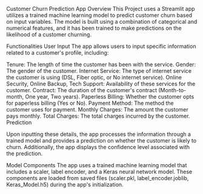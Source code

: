 Customer Churn Prediction App
Overview
This Project uses a Streamlit app utilizes a trained machine learning model to predict customer churn based on input variables. The model is built using a combination of categorical and numerical features, and it has been trained to make predictions on the likelihood of a customer churning.

Functionalities
User Input
The app allows users to input specific information related to a customer's profile, including:

Tenure: The length of time the customer has been with the service.
Gender: The gender of the customer.
Internet Service: The type of internet service the customer is using (DSL, Fiber optic, or No internet service).
Online Security, Online Backup, Tech Support: Availability of these services for the customer.
Contract: The duration of the customer's contract (Month-to-month, One year, Two years).
Paperless Billing: Whether the customer opts for paperless billing (Yes or No).
Payment Method: The method the customer uses for payment.
Monthly Charges: The amount the customer pays monthly.
Total Charges: The total charges incurred by the customer.
Prediction

Upon inputting these details, the app processes the information through a trained model and provides a prediction on whether the customer is likely to churn. Additionally, the app displays the confidence level associated with the prediction.

Model Components
The app uses a trained machine learning model that includes a scaler, label encoder, and a Keras neural network model. These components are loaded from saved files (scaler.pkl, label_encoder.joblib, Keras_Model.h5) during the app's initialization.

